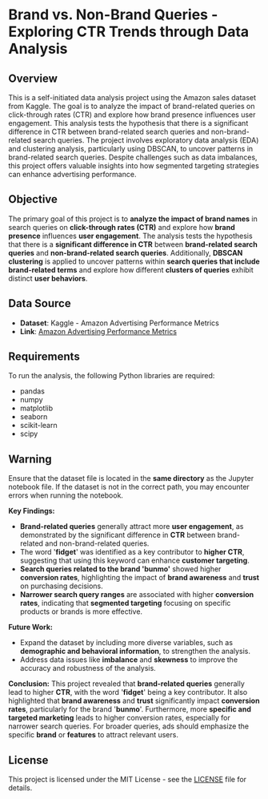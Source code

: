 # Brand vs. Non-Brand Queries - Exploring CTR Trends through Data Analysis

## Overview
This is a self-initiated data analysis project using the Amazon sales dataset from Kaggle. The goal is to analyze the impact of brand-related queries on click-through rates (CTR) and explore how brand presence influences user engagement. This analysis tests the hypothesis that there is a significant difference in CTR between brand-related search queries and non-brand-related search queries. The project involves exploratory data analysis (EDA) and clustering analysis, particularly using DBSCAN, to uncover patterns in brand-related search queries. Despite challenges such as data imbalances, this project offers valuable insights into how segmented targeting strategies can enhance advertising performance.

## Objective
The primary goal of this project is to **analyze the impact of brand names** in search queries on **click-through rates (CTR)** and explore how **brand presence** influences **user engagement**. The analysis tests the hypothesis that there is a **significant difference in CTR** between **brand-related search queries** and **non-brand-related search queries**. Additionally, **DBSCAN clustering** is applied to uncover patterns within **search queries that include brand-related terms** and explore how different **clusters of queries** exhibit distinct **user behaviors**.

## Data Source
- **Dataset**: Kaggle - Amazon Advertising Performance Metrics
- **Link**: [Amazon Advertising Performance Metrics]([https://www.kaggle.com/datasets/amazon](https://www.kaggle.com/datasets/mayuriawati/amazon-advertising-performance-metrics/data))

## Requirements
To run the analysis, the following Python libraries are required:

- pandas
- numpy
- matplotlib
- seaborn
- scikit-learn
- scipy

## Warning
Ensure that the dataset file is located in the **same directory** as the Jupyter notebook file. If the dataset is not in the correct path, you may encounter errors when running the notebook.

**Key Findings:**
- **Brand-related queries** generally attract more **user engagement**, as demonstrated by the significant difference in **CTR** between brand-related and non-brand-related queries.
- The word '**fidget**' was identified as a key contributor to **higher CTR**, suggesting that using this keyword can enhance **customer targeting**.
- **Search queries related to the brand 'bunmo'** showed higher **conversion rates**, highlighting the impact of **brand awareness** and **trust** on purchasing decisions.
- **Narrower search query ranges** are associated with higher **conversion rates**, indicating that **segmented targeting** focusing on specific products or brands is more effective.

**Future Work:**
- Expand the dataset by including more diverse variables, such as **demographic and behavioral information**, to strengthen the analysis.
- Address data issues like **imbalance** and **skewness** to improve the accuracy and robustness of the analysis.

**Conclusion:**
This project revealed that **brand-related queries** generally lead to higher **CTR**, with the word '**fidget**' being a key contributor. It also highlighted that **brand awareness** and **trust** significantly impact **conversion rates**, particularly for the brand '**bunmo**'. Furthermore, more **specific and targeted marketing** leads to higher conversion rates, especially for narrower search queries. For broader queries, ads should emphasize the specific **brand** or **features** to attract relevant users.

## License
This project is licensed under the MIT License - see the [LICENSE](LICENSE) file for details.
